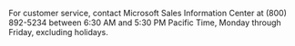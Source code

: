 <Token xmlns:xlink="http://www.w3.org/1999/xlink">For customer service, contact Microsoft Sales Information Center at (800) 892-5234 between 6:30 AM and 5:30 PM Pacific Time, Monday through Friday, excluding holidays.</Token>